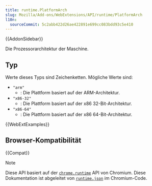 ```yaml
---
title: runtime.PlatformArch
slug: Mozilla/Add-ons/WebExtensions/API/runtime/PlatformArch
l10n:
  sourceCommit: 5c2abb422d26ae422891e699cc083bdd93c5e410
---
```


{{AddonSidebar}}

Die Prozessorarchitektur der Maschine.

## Typ

Werte dieses Typs sind Zeichenketten. Mögliche Werte sind:

- `"arm"`
  - : Die Plattform basiert auf der ARM-Architektur.
- `"x86-32"`
  - : Die Plattform basiert auf der x86 32-Bit-Architektur.
- `"x86-64"`
  - : Die Plattform basiert auf der x86 64-Bit-Architektur.

{{WebExtExamples}}

## Browser-Kompatibilität

{{Compat}}

> [!NOTE]
> Diese API basiert auf der [`chrome.runtime`](https://developer.chrome.com/docs/extensions/reference/api/runtime#type-PlatformArch) API von Chromium. Diese Dokumentation ist abgeleitet von [`runtime.json`](https://chromium.googlesource.com/chromium/src/+/master/extensions/common/api/runtime.json) im Chromium-Code.
